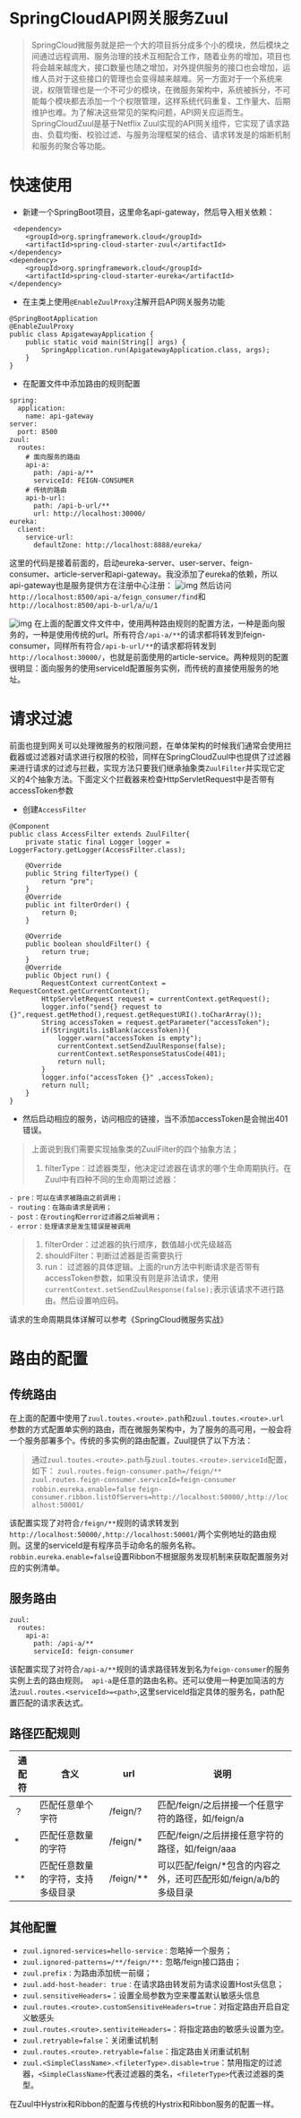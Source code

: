 # SpringCloudAPI网关服务Zuul



> SpringCloud微服务就是把一个大的项目拆分成多个小的模块，然后模块之间通过远程调用、服务治理的技术互相配合工作，随着业务的增加，项目也将会越来越庞大，接口数量也随之增加，对外提供服务的接口也会增加，运维人员对于这些接口的管理也会变得越来越难。另一方面对于一个系统来说，权限管理也是一个不可少的模块，在微服务架构中，系统被拆分，不可能每个模块都去添加一个个权限管理，这样系统代码重复、工作量大、后期维护也难。为了解决这些常见的架构问题，API网关应运而生。SpringCloudZuul是基于Netflix Zuul实现的API网关组件，它实现了请求路由、负载均衡、校验过滤、与服务治理框架的结合、请求转发是的熔断机制和服务的聚合等功能。

# 快速使用

- 新建一个SpringBoot项目，这里命名api-gateway，然后导入相关依赖：

```
 <dependency>
    <groupId>org.springframework.cloud</groupId>
    <artifactId>spring-cloud-starter-zuul</artifactId>
</dependency>
<dependency>
    <groupId>org.springframework.cloud</groupId>
    <artifactId>spring-cloud-starter-eureka</artifactId>
</dependency>
```

- 在主类上使用`@EnableZuulProxy`注解开启API网关服务功能

```
@SpringBootApplication
@EnableZuulProxy
public class ApigatewayApplication {
    public static void main(String[] args) {
        SpringApplication.run(ApigatewayApplication.class, args);
    }
}

```

- 在配置文件中添加路由的规则配置

```
spring:
  application:
    name: api-gateway
server:
  port: 8500
zuul:
  routes:
    # 面向服务的路由
    api-a:
      path: /api-a/**
      serviceId: FEIGN-CONSUMER
    # 传统的路由
    api-b-url:
      path: /api-b-url/**
      url: http://localhost:30000/
eureka:
  client:
    service-url:
      defaultZone: http://localhost:8888/eureka/
```

这里的代码是接着前面的，启动eureka-server、user-server、feign-consumer、article-server和api-gateway。我没添加了eureka的依赖，所以api-gateway也是服务提供方在注册中心注册：
![img](https://segmentfault.com/img/remote/1460000012888021?w=1279&h=196)
然后访问`http://localhost:8500/api-a/feign_consumer/find`和`http://localhost:8500/api-b-url/a/u/1`

![img](https://segmentfault.com/img/remote/1460000012888022?w=562&h=448)
在上面的配置文件文件中，使用两种路由规则的配置方法，一种是面向服务的，一种是使用传统的url。所有符合`/api-a/**`的请求都将转发到feign-consumer，同样所有符合`/api-b-url/**`的请求都将转发到`http://localhost:30000/`，也就是前面使用的article-service。两种规则的配置很明显：面向服务的使用serviceId配置服务实例，而传统的直接使用服务的地址。

# 请求过滤

前面也提到网关可以处理微服务的权限问题，在单体架构的时候我们通常会使用拦截器或过滤器对请求进行权限的校验，同样在SpringCloudZuul中也提供了过滤器来进行请求的过滤与拦截，实现方法只要我们继承抽象类`ZuulFilter`并实现它定义的4个抽象方法。下面定义个拦截器来检查HttpServletRequest中是否带有accessToken参数

- 创建`AccessFilter`

```
@Component
public class AccessFilter extends ZuulFilter{
    private static final Logger logger = LoggerFactory.getLogger(AccessFilter.class);

    @Override
    public String filterType() {
        return "pre";
    }
    @Override
    public int filterOrder() {
        return 0;
    }

    @Override
    public boolean shouldFilter() {
        return true;
    }
    @Override
    public Object run() {
        RequestContext currentContext = RequestContext.getCurrentContext();
        HttpServletRequest request = currentContext.getRequest();
        logger.info("send{} request to {}",request.getMethod(),request.getRequestURI().toCharArray());
        String accessToken = request.getParameter("accessToken");
        if(StringUtils.isBlank(accessToken)){
            logger.warn("accessToken is empty");
            currentContext.setSendZuulResponse(false);
            currentContext.setResponseStatusCode(401);
            return null;
        }
        logger.info("accessToken {}" ,accessToken);
        return null;
    }
}
```

- 然后启动相应的服务，访问相应的链接，当不添加accessToken是会抛出401错误。

> 上面说到我们需要实现抽象类的ZuulFilter的四个抽象方法；
>
> 1. filterType：过滤器类型，他决定过滤器在请求的哪个生命周期执行。在Zuul中有四种不同的生命周期过滤器：

```
- pre：可以在请求被路由之前调用；
- routing：在路由请求是调用；
- post：在routing和error过滤器之后被调用；
- error：处理请求是发生错误是被调用
```

> 1. filterOrder：过滤器的执行顺序，数值越小优先级越高
> 2. shouldFilter：判断过滤器是否需要执行
> 3. run： 过滤器的具体逻辑。上面的run方法中判断请求是否带有accessToken参数，如果没有则是非法请求，使用 `currentContext.setSendZuulResponse(false);`表示该请求不进行路由。然后设置响应码。

请求的生命周期具体详解可以参考《SpringCloud微服务实战》

# 路由的配置

## 传统路由

在上面的配置中使用了`zuul.toutes.<route>.path`和`zuul.toutes.<route>.url`参数的方式配置单实例的路由，而在微服务架构中，为了服务的高可用，一般会将一个服务部署多个。传统的多实例的路由配置，Zuul提供了以下方法：

> 通过`zuul.toutes.<route>.path`与`zuul.toutes.<route>.serviceId`配置，如下：
> `zuul.routes.feign-consumer.path=/feign/**`
> `zuul.routes.feign-consumer.serviceId=feign-consumer`
> `robbin.eureka.enable=false`
> `feign-consumer.ribbon.listOfServers=http://localhost:50000/,http://localhost:50001/`

该配置实现了对符合`/feign/**`规则的请求转发到`http://localhost:50000/,http://localhost:50001/`两个实例地址的路由规则。这里的serviceId是有程序员手动命名的服务名称。`robbin.eureka.enable=false`设置Ribbon不根据服务发现机制来获取配置服务对应的实例清单。

## 服务路由

```
zuul:
  routes:
    api-a:
      path: /api-a/**
      serviceId: feign-consumer
```

该配置实现了对符合`/api-a/**`规则的请求路径转发到名为`feign-consumer`的服务实例上去的路由规则。` api-a`是任意的路由名称。还可以使用一种更加简洁的方法`zuul.routes.<serviceId>=<path>`,这里serviceId指定具体的服务名，path配置匹配的请求表达式。

## 路径匹配规则

| 通配符  | 含义               | url       | 说明                                       |
| ---- | ---------------- | --------- | ---------------------------------------- |
| ？    | 匹配任意单个字符         | /feign/?  | 匹配/feign/之后拼接一个任意字符的路径，如/feign/a         |
| *    | 匹配任意数量的字符        | /feign/*  | 匹配/feign/之后拼接任意字符的路径，如/feign/aaa         |
| **   | 匹配任意数量的字符，支持多级目录 | /feign/** | 可以匹配/feign/*包含的内容之外，还可匹配形如/feign/a/b的多级目录 |

## 其他配置

- `zuul.ignored-services=hello-service：`忽略掉一个服务；
- `zuul.ignored-patterns=/**/feign/**:` 忽略/feign接口路由；
- `zuul.prefix：`为路由添加统一前缀；
- `zuul.add-host-header: true：`在请求路由转发前为请求设置Host头信息；
- `zuul.sensitiveHeaders=`：设置全局参数为空来覆盖默认敏感头信息
- `zuul.routes.<route>.customSensitiveHeaders=true`：对指定路由开启自定义敏感头
- `zuul.routes.<route>.sentiviteHeaders=`：将指定路由的敏感头设置为空。
- `zuul.retryable=false`：关闭重试机制
- `zuul.routes.<route>.retryable=false`：指定路由关闭重试机制
- `zuul.<SimpleClassName>.<fileterType>.disable=true`：禁用指定的过滤器，`<SimpleClassName>`代表过滤器的类名，`<fileterType>`代表过滤器的类型。

在Zuul中Hystrix和Ribbon的配置与传统的Hystrix和Ribbon服务的配置一样。

